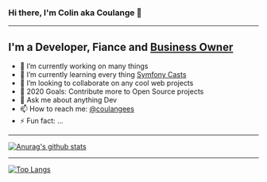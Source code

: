 ### Hi there, I'm Colin aka Coulange 👋
---

## I'm a Developer, Fiance and [Business Owner][srsbsns] 

- 🔭 I’m currently working on many things
- 🌱 I’m currently learning every thing [Symfony Casts][sfcasts]
- 👯 I’m looking to collaborate on any cool web projects
- 🥅 2020 Goals: Contribute more to Open Source projects
- 💬 Ask me about anything Dev
- 📫 How to reach me: [@coulangees][twitter]
- ⚡ Fun fact: ...

---

[![Anurag's github stats](https://github-readme-stats.vercel.app/api?username=colin-srsbsns&count_private=true&show_icons=true)](https://github.com/anuraghazra/github-readme-stats)

---

[![Top Langs](https://github-readme-stats.vercel.app/api/top-langs/?username=colin-srsbsns&count_private=true)](https://github.com/anuraghazra/github-readme-stats)

<!--
**colin-srsbsns/colin-srsbsns** is a ✨ _special_ ✨ repository because its `README.md` (this file) appears on your GitHub profile.

Here are some ideas to get you started:

- 🔭 I’m currently working on ...
- 🌱 I’m currently learning ...
- 👯 I’m looking to collaborate on ...
- 🤔 I’m looking for help with ...
- 💬 Ask me about ...
- 📫 How to reach me: ...
- 😄 Pronouns: ...
- ⚡ Fun fact: ...
-->
[sfcasts]: https://symfonycasts.com/
[srsbsns]: https://srsbsns.co.za
[twitter]: https://twitter.com/coulangees